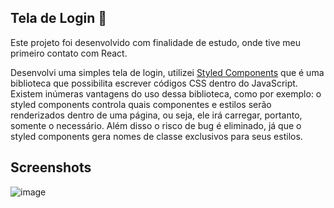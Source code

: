 ## Tela de Login :closed_lock_with_key:	


Este projeto foi desenvolvido com finalidade de estudo, onde tive meu primeiro contato com React. 

Desenvolvi uma simples tela de login, utilizei [Styled Components](https://styled-components.com/) que é uma biblioteca que possibilita escrever códigos CSS dentro do JavaScript. Existem inúmeras vantagens do uso dessa biblioteca, como por exemplo: o styled components controla quais componentes e estilos serão renderizados dentro de uma página, ou seja, ele irá carregar, portanto, somente o necessário. Além disso o risco de bug é eliminado, já que o styled components gera nomes de classe exclusivos para seus estilos. 


## Screenshots

![image](https://user-images.githubusercontent.com/93061504/200714255-755caca7-bf74-40d9-8981-eed57d81b551.png)











 












